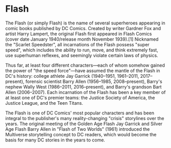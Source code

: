 # Flash
The Flash (or simply Flash) is the name of several superheroes appearing in comic books published by DC Comics. Created by writer Gardner Fox and artist Harry Lampert, the original Flash first appeared in Flash Comics (cover date January 1940/release month November 1939).[1] Nicknamed the "Scarlet Speedster", all incarnations of the Flash possess "super speed", which includes the ability to run, move, and think extremely fast, use superhuman reflexes, and seemingly violate certain laws of physics.

Thus far, at least four different characters—each of whom somehow gained the power of "the speed force"—have assumed the mantle of the Flash in DC's history: college athlete Jay Garrick (1940–1951, 1961–2011, 2017–present), forensic scientist Barry Allen (1956–1985, 2008–present), Barry's nephew Wally West (1986–2011, 2016–present), and Barry's grandson Bart Allen (2006–2007). Each incarnation of the Flash has been a key member of at least one of DC's premier teams: the Justice Society of America, the Justice League, and the Teen Titans.

The Flash is one of DC Comics' most popular characters and has been integral to the publisher's many reality-changing "crisis" storylines over the years. The original meeting of the Golden Age Flash Jay Garrick and Silver Age Flash Barry Allen in "Flash of Two Worlds" (1961) introduced the Multiverse storytelling concept to DC readers, which would become the basis for many DC stories in the years to come.

